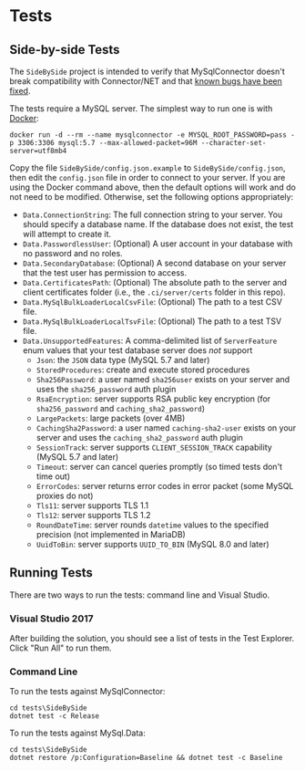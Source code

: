 # Tests

## Side-by-side Tests

The `SideBySide` project is intended to verify that MySqlConnector doesn't break compatibility
with Connector/NET and that [known bugs have been fixed](https://mysql-net.github.io/MySqlConnector/tutorials/migrating-from-connector-net/#fixed-bugs).

The tests require a MySQL server. The simplest way to run one is with [Docker](https://www.docker.com/community-edition):

    docker run -d --rm --name mysqlconnector -e MYSQL_ROOT_PASSWORD=pass -p 3306:3306 mysql:5.7 --max-allowed-packet=96M --character-set-server=utf8mb4

Copy the file `SideBySide/config.json.example` to `SideBySide/config.json`, then edit
the `config.json` file in order to connect to your server. If you are using the Docker
command above, then the default options will work and do not need to be modified.
Otherwise, set the following options appropriately:

* `Data.ConnectionString`: The full connection string to your server. You should specify a database name. If the database does not exist, the test will attempt to create it.
* `Data.PasswordlessUser`: (Optional) A user account in your database with no password and no roles.
* `Data.SecondaryDatabase`: (Optional) A second database on your server that the test user has permission to access.
* `Data.CertificatesPath`: (Optional) The absolute path to the server and client certificates folder (i.e., the `.ci/server/certs` folder in this repo).
* `Data.MySqlBulkLoaderLocalCsvFile`: (Optional) The path to a test CSV file.
* `Data.MySqlBulkLoaderLocalTsvFile`: (Optional) The path to a test TSV file.
* `Data.UnsupportedFeatures`: A comma-delimited list of `ServerFeature` enum values that your test database server does *not* support
  * `Json`: the `JSON` data type (MySQL 5.7 and later)
  * `StoredProcedures`: create and execute stored procedures
  * `Sha256Password`: a user named `sha256user` exists on your server and uses the `sha256_password` auth plugin
  * `RsaEncryption`: server supports RSA public key encryption (for `sha256_password` and `caching_sha2_password`)
  * `LargePackets`: large packets (over 4MB)
  * `CachingSha2Password`: a user named `caching-sha2-user` exists on your server and uses the `caching_sha2_password` auth plugin
  * `SessionTrack`: server supports `CLIENT_SESSION_TRACK` capability (MySQL 5.7 and later)
  * `Timeout`: server can cancel queries promptly (so timed tests don't time out)
  * `ErrorCodes`: server returns error codes in error packet (some MySQL proxies do not)
  * `Tls11`: server supports TLS 1.1
  * `Tls12`: server supports TLS 1.2
  * `RoundDateTime`: server rounds `datetime` values to the specified precision (not implemented in MariaDB)
  * `UuidToBin`: server supports `UUID_TO_BIN` (MySQL 8.0 and later)

## Running Tests

There are two ways to run the tests: command line and Visual Studio.

### Visual Studio 2017

After building the solution, you should see a list of tests in the Test Explorer.  Click "Run All" to run them.

### Command Line

To run the tests against MySqlConnector:

```
cd tests\SideBySide
dotnet test -c Release
```

To run the tests against MySql.Data:

```
cd tests\SideBySide
dotnet restore /p:Configuration=Baseline && dotnet test -c Baseline
```

